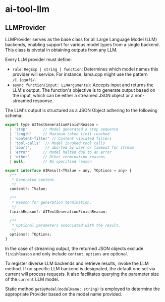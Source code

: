 # ai-tool-llm

## LLMProvider

LLMProvider serves as the base class for all Large Language Model (LLM) backends, enabling support for various model types from a single backend. This class is pivotal in obtaining outputs from any LLM.

Every LLM provider must define:

* `rule`: `RegExp | string | function`: Determines which model names this provider will service. For instance, lama.cpp might use the pattern `/[.]gguf$/`.
* `async function(input: LLMArguments)`: Accepts input and returns the LLM's output. The function's objective is to generate output based on the input, which can be either a streamed JSON object or a non-streamed response.

The LLM's output is structured as a JSON Object adhering to the following schema:

```js
export type AITextGenerationFinishReason =
  | 'stop'       // Model generated a stop sequence
  | 'length'     // Maximum token limit reached
  | 'content-filter' // Content violated filters
  | 'tool-calls'  // Model invoked tool calls
  | 'abort',      // aborted by user or timeout for stream
  | 'error'      // Model halted due to an error
  | 'other'      // Other termination reasons
  | null;        // No specified reason

export interface AIResult<TValue = any, TOptions = any> {
  /**
   * Generated content.
   */
  content?: TValue;

  /**
   * Reason for generation termination.
   */
  finishReason?: AITextGenerationFinishReason;

  /**
   * Optional parameters associated with the result.
   */
  options?: TOptions;
}
```

In the case of streaming output, the returned JSON objects exclude `finishReason` and only include `content`. `options` are optional.

To register diverse LLM backends and retrieve results, invoke the LLM method. If no specific LLM backend is designated, the default one set via current will process requests. It also facilitates querying the parameter size of the `current` LLM model.

Static method `getByModel(modelName: string)` is employed to determine the appropriate Provider based on the model name provided.
